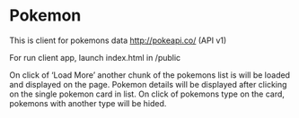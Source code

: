 # Pokemon
This is client for pokemons data http://pokeapi.co/ (API v1)

For run client app, launch index.html in /public 

On click of ‘Load More’ another chunk of the pokemons list is will be loaded and displayed on the page. 
Pokemon details will be displayed after clicking on the single pokemon card in list. 
On click of pokemons type on the card, pokemons with another type will be hided.

 ​
